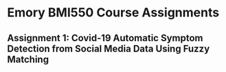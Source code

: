 # Emory BMI550 Course Assignments
## Assignment 1: Covid-19 Automatic Symptom Detection from Social Media Data Using Fuzzy Matching
